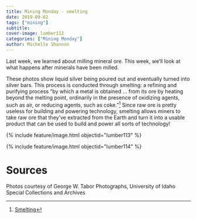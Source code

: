 ```yaml
---
title: Mining Monday - smelting
date: 2019-09-02
tags: ["mining"]
subtitle: 
cover-image: lumber112
categories: ["Mining Monday"]
author: Michelle Shannon
---
```


Last week, we learned about milling mineral ore. This week, we’ll look at what happens after minerals have been milled.

These photos show liquid silver being poured out and eventually turned into silver bars. This process is conducted through smelting: a refining and purifying process “by which a metal is obtained ... from its ore by heating beyond the melting point, ordinarily in the presence of oxidizing agents, such as air, or reducing agents, such as coke.”[^1] Since raw ore is pretty useless for building and powering technology, smelting allows miners to take raw ore that they’ve extracted from the Earth and turn it into a usable product that can be used to build and power all sorts of technology!

{% include feature/image.html objectid="lumber113" %}

{% include feature/image.html objectid="lumber114" %}

# Sources

Photos courtesy of George W. Tabor Photographs, University of Idaho Special Collections and Archives

[^1]: [Smelting](https://www.britannica.com/technology/smelting)